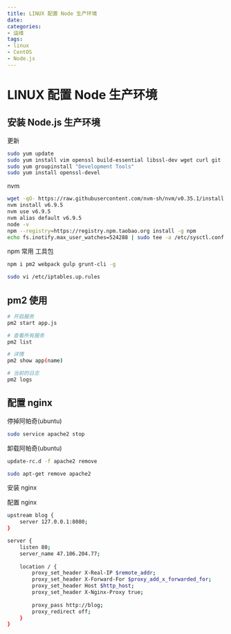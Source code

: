 ```yaml
---
title: LINUX 配置 Node 生产环境
date: 
categories:
- 运维
tags:
- linux
- CentOS
- Node.js
---
```


# LINUX 配置 Node 生产环境

## 安装 Node.js 生产环境

更新

```bash
sudo yum update
sudo yum install vim openssl build-essential libssl-dev wget curl git
sudo yum groupinstall "Development Tools"
sudo yum install openssl-devel
```

nvm

```bash
wget -qO- https://raw.githubusercontent.com/nvm-sh/nvm/v0.35.1/install.sh | bash
nvm install v6.9.5
nvm use v6.9.5
nvm alias default v6.9.5
node -v
npm --registry=https://registry.npm.taobao.org install -g npm
echo fs.inotify.max_user_watches=524288 | sudo tee -a /etc/sysctl.conf && sudo sysctl 
```

npm 常用 工具包

```bash
npm i pm2 webpack gulp grunt-cli -g
```



```bash
sudo vi /etc/iptables.up.rules
```



## pm2 使用

```bash
# 开启服务
pm2 start app.js

# 查看所有服务
pm2 list

# 详情
pm2 show app(name) 

# 当前的日志
pm2 logs
```



## 配置 nginx

停掉阿帕奇(ubuntu)

```bash
sudo service apache2 stop
```

卸载阿帕奇(ubuntu)

```bash
update-rc.d -f apache2 remove

sudo apt-get remove apache2
```

安装 nginx 

配置 nginx

```bash
upstream blog {
	server 127.0.0.1:8080;
}

server {
	listen 80;
	server_name 47.106.204.77;
	
	location / {
		proxy_set_header X-Real-IP $remote_addr;
		proxy_set_header X-Forward-For $proxy_add_x_forwarded_for;
		proxy_set_header Host $http_host;
		proxy_set_header X-Nginx-Proxy true;
		
		proxy_pass http://blog;
		proxy_redirect off;
	}
}
```

